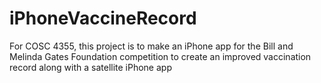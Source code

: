 iPhoneVaccineRecord
===================

For COSC 4355, this project is to make an iPhone app for the Bill and Melinda Gates Foundation competition to create an improved vaccination record along with a satellite iPhone app
